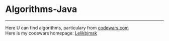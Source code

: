 # Algorithms-Java
---
Here U can find algorithms, particulary from [codewars.com](https://www.codewars.com)
<br>
Here is my codewars homepage: [Lelikbjmak](https://www.codewars.com/users/Lelikbjmak)
